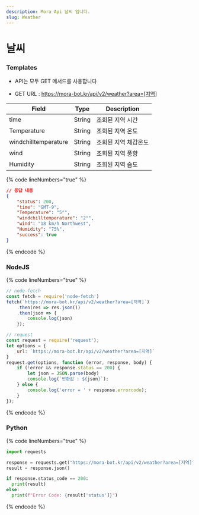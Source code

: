 ```yaml
---
description: Mora Api 날씨 입니다.
slug: Weather
---
```


# 날씨

### Templates

* API는 모두 GET 메서드를 사용합니다

* GET URL : https://mora-bot.kr/api/v2/weather?area=[지역]

| Field | Type | Description |
| ------ | ------ | ------ |
| time | String | 조회된 지역 시간 |
| Temperature | String | 조회된 지역 온도 |
| windchilltemperature | String | 조회된 지역 체감온도 |
| wind | String | 조회된 지역 풍향 |
| Humidity | String | 조회된 지역 습도 |

{% code lineNumbers="true" %}
```json
// 응답 내용
{
    "status": 200,
    "time": "GMT-9",
    "Temperature": "5°",
    "windchilltemperature": "2°",
    "wind": "18 km/h Northwest",
    "Humidity": "75%",
    "success": true
}
```
{% endcode %}

### NodeJS

{% code lineNumbers="true" %}
```javascript
// node-fetch
const fetch = require('node-fetch')
fetch(`https://mora-bot.kr/api/v2/weather?area=[지역]`)
    .then(res => res.json())
    .then(json => {
        console.log(json)
    });

// request
const request = require('request');
let options = {
    url: `https://mora-bot.kr/api/v2/weather?area=[지역]`
}
request.get(options, function (error, response, body) {
    if (!error && response.status == 200) {
        let json = JSON.parse(body)
        console.log(`반환값 : ${json}`);
    } else {
        console.log('error = ' + response.errorcode);
    }
});
```
{% endcode %}

### Python

{% code lineNumbers="true" %}
```python
import requests

response = requests.get("https://mora-bot.kr/api/v2/weather?area=[지역]")
result = response.json()

if response.status_code == 200:
  print(result)
else:
  print(f"Error Code: {result['status']}")
```
{% endcode %}
